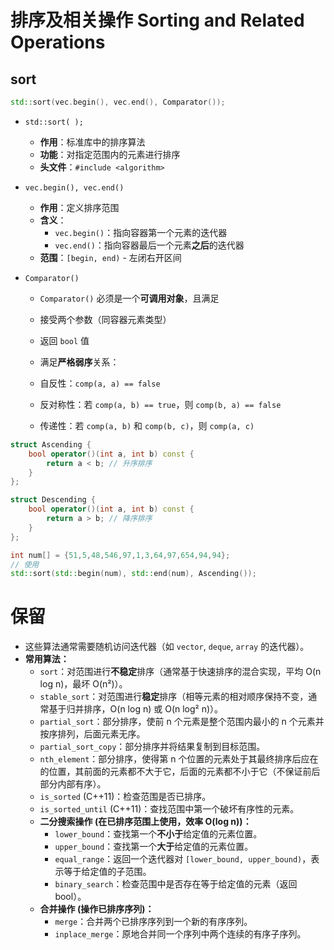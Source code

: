 # 排序及相关操作 Sorting and Related Operations



## sort

```cpp
std::sort(vec.begin(), vec.end(), Comparator());
```

- `std::sort( );`

  - **作用**：标准库中的排序算法
  - **功能**：对指定范围内的元素进行排序
  - **头文件**：`#include <algorithm>`

- `vec.begin(), vec.end()`

  - **作用**：定义排序范围
  - **含义**：
    - `vec.begin()`：指向容器第一个元素的迭代器
    - `vec.end()`：指向容器最后一个元素**之后**的迭代器
  - **范围**：`[begin, end)` - 左闭右开区间

- `Comparator()`

  - `Comparator()` 必须是一个**可调用对象**，且满足
  - 接受两个参数（同容器元素类型）
  - 返回 `bool` 值
  - 满足**严格弱序**关系：

  - 自反性：`comp(a, a) == false`
  - 反对称性：若 `comp(a, b) == true`，则 `comp(b, a) == false`
  - 传递性：若 `comp(a, b)` 和 `comp(b, c)`，则 `comp(a, c)`

```cpp
struct Ascending {
    bool operator()(int a, int b) const {
        return a < b; // 升序排序
    }
};

struct Descending {
    bool operator()(int a, int b) const {
        return a > b; // 降序排序
    }
};

int num[] = {51,5,48,546,97,1,3,64,97,654,94,94};
// 使用
std::sort(std::begin(num), std::end(num), Ascending());
```





# 保留





*   这些算法通常需要随机访问迭代器（如 `vector`, `deque`, `array` 的迭代器）。
*   **常用算法：**
    *   `sort`：对范围进行**不稳定**排序（通常基于快速排序的混合实现，平均 O(n log n)，最坏 O(n²)）。
    *   `stable_sort`：对范围进行**稳定**排序（相等元素的相对顺序保持不变，通常基于归并排序，O(n log n) 或 O(n log² n)）。
    *   `partial_sort`：部分排序，使前 n 个元素是整个范围内最小的 n 个元素并按序排列，后面元素无序。
    *   `partial_sort_copy`：部分排序并将结果复制到目标范围。
    *   `nth_element`：部分排序，使得第 n 个位置的元素处于其最终排序后应在的位置，其前面的元素都不大于它，后面的元素都不小于它（不保证前后部分内部有序）。
    *   `is_sorted` (C++11)：检查范围是否已排序。
    *   `is_sorted_until` (C++11)：查找范围中第一个破坏有序性的元素。
    *   **二分搜索操作 (在已排序范围上使用，效率 O(log n))：**
        *   `lower_bound`：查找第一个**不小于**给定值的元素位置。
        *   `upper_bound`：查找第一个**大于**给定值的元素位置。
        *   `equal_range`：返回一个迭代器对 `[lower_bound, upper_bound)`，表示等于给定值的子范围。
        *   `binary_search`：检查范围中是否存在等于给定值的元素（返回 bool）。
    *   **合并操作 (操作已排序序列)：**
        *   `merge`：合并两个已排序序列到一个新的有序序列。
        *   `inplace_merge`：原地合并同一个序列中两个连续的有序子序列。